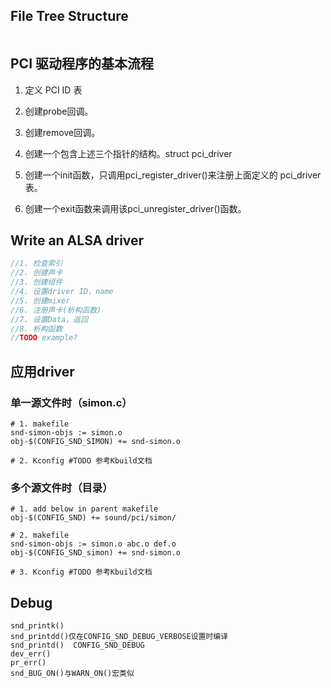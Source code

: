 ## File Tree Structure
```

```

## PCI 驱动程序的基本流程

1. 定义 PCI ID 表

2. 创建probe回调。

3. 创建remove回调。

4. 创建一个包含上述三个指针的结构。struct pci_driver

5. 创建一个init函数，只调用pci_register_driver()来注册上面定义的 pci_driver 表。

6. 创建一个exit函数来调用该pci_unregister_driver()函数。


## Write an ALSA driver

```c
//1. 检查索引
//2. 创建声卡
//3. 创建组件
//4. 设置driver ID，name
//5. 创建mixer
//6. 注册声卡(析构函数)
//7. 设置Data，返回
//8. 析构函数
//TODO example?
```

## 应用driver
### 单一源文件时（simon.c）
```
# 1. makefile
snd-simon-objs := simon.o
obj-$(CONFIG_SND_SIMON) += snd-simon.o

# 2. Kconfig #TODO 参考Kbuild文档
```
### 多个源文件时（目录）
```
# 1. add below in parent makefile
obj-$(CONFIG_SND) += sound/pci/simon/

# 2. makefile
snd-simon-objs := simon.o abc.o def.o
obj-$(CONFIG_SND_simon) += snd-simon.o

# 3. Kconfig #TODO 参考Kbuild文档
```

## Debug
```
snd_printk()
snd_printdd()仅在CONFIG_SND_DEBUG_VERBOSE设置时编译
snd_printd()  CONFIG_SND_DEBUG
dev_err()
pr_err()
snd_BUG_ON()与WARN_ON()宏类似
```